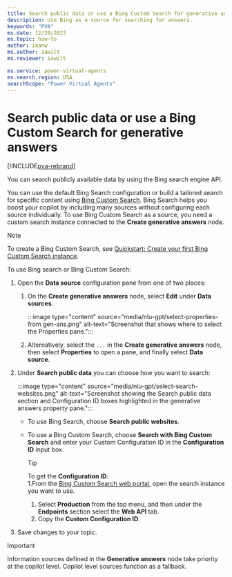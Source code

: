 ```yaml
---
title: Search public data or use a Bing Custom Search for generative answers
description: Use Bing as a source for searching for answers.
keywords: "PVA"
ms.date: 12/20/2023
ms.topic: how-to
author: iaanw
ms.author: iawilt
ms.reviewer: iawilt

ms.service: power-virtual-agents
ms.search.region: USA
searchScope: "Power Virtual Agents"
---
```


# Search public data or use a Bing Custom Search for generative answers

[!INCLUDE[pva-rebrand](includes/pva-rebrand.md)]

You can search publicly available data by using the Bing search engine API.

You can use the default Bing Search configuration or build a tailored search for specific content using [Bing Custom Search](https://www.customsearch.ai/). Bing Search helps you boost your copilot by including many sources without configuring each source individually. To use Bing Custom Search as a source, you need a custom search instance connected to the **Create generative answers** node.

> [!NOTE]
> To create a Bing Custom Search, see [Quickstart: Create your first Bing Custom Search instance](/bing/search-apis/bing-custom-search/how-to/quick-start).

To use Bing search or Bing Custom Search:

1. Open the **Data source** configuration pane from one of two places:

   1. On the **Create generative answers** node, select **Edit** under **Data sources**.

      :::image type="content" source="media/nlu-gpt/select-properties-from gen-ans.png" alt-text="Screenshot that shows where to select the Properties pane.":::

   1. Alternatively, select the `...` in the **Create generative answers** node, then select **Properties** to open a pane, and finally select **Data source**.

1. Under **Search public data** you can choose how you want to search:

   :::image type="content" source="media/nlu-gpt/select-search-websites.png" alt-text="Screenshot showing the Search public data section and Configuration ID boxes highlighted in the generative answers property pane.":::

   - To use Bing Search, choose **Search public websites**.
   - To use a Bing Custom Search, choose **Search with Bing Custom Search** and enter your Custom Configuration ID in the **Configuration ID** input box.

     > [!TIP]
     > To get the **Configuration ID**:  
     > 1.From the [Bing Custom Search web portal](https://www.customsearch.ai/), open the search instance you want to use.
     > 1. Select **Production** from the top menu, and then under the **Endpoints** section select the **Web API** tab.
     > 1. Copy the **Custom Configuration ID**.

1. Save changes to your topic.

> [!IMPORTANT]
> Information sources defined in the **Generative answers** node take priority at the copilot level. Copilot level sources function as a fallback.
